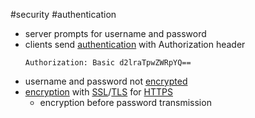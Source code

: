 #security #authentication 

- server prompts for username and password
- clients send [authentication](/techstack/security/authentication%20&%20authorization.md) with Authorization header
  ```
  Authorization: Basic d2lraTpwZWRpYQ==
  ```
- username and password not [encrypted](/techstack/security/encryption.md)
- [encryption](/techstack/security/encryption.md) with [SSL](/SSL)/[TLS](/techstack/security/TLS.md) for [HTTPS](/techstack/network/HTTPS.md)
	- encryption before password transmission